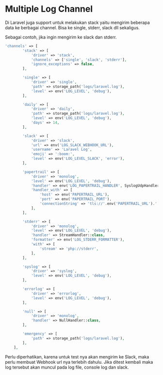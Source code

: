 # Multiple Log Channel

Di Laravel juga support untuk melakukan stack yaitu mengirim beberapa data ke berbagai channel. Bisa ke single, stderr, slack dll sekaligus. 

Sebagai contoh, jika ingin mengirim ke slack dan stderr.
```php
'channels' => [
        'stack' => [
            'driver' => 'stack',
            'channels' => ['single', 'slack', 'stderr'],
            'ignore_exceptions' => false,
        ],

        'single' => [
            'driver' => 'single',
            'path' => storage_path('logs/laravel.log'),
            'level' => env('LOG_LEVEL', 'debug'),
        ],

        'daily' => [
            'driver' => 'daily',
            'path' => storage_path('logs/laravel.log'),
            'level' => env('LOG_LEVEL', 'debug'),
            'days' => 14,
        ],

        'slack' => [
            'driver' => 'slack',
            'url' => env('LOG_SLACK_WEBHOOK_URL'),
            'username' => 'Laravel Log',
            'emoji' => ':boom:',
            'level' => env('LOG_LEVEL_SLACK', 'error'),
        ],

        'papertrail' => [
            'driver' => 'monolog',
            'level' => env('LOG_LEVEL', 'debug'),
            'handler' => env('LOG_PAPERTRAIL_HANDLER', SyslogUdpHandler::class),
            'handler_with' => [
                'host' => env('PAPERTRAIL_URL'),
                'port' => env('PAPERTRAIL_PORT'),
                'connectionString' => 'tls://'.env('PAPERTRAIL_URL').':'.env('PAPERTRAIL_PORT'),
            ],
        ],

        'stderr' => [
            'driver' => 'monolog',
            'level' => env('LOG_LEVEL', 'debug'),
            'handler' => StreamHandler::class,
            'formatter' => env('LOG_STDERR_FORMATTER'),
            'with' => [
                'stream' => 'php://stderr',
            ],
        ],

        'syslog' => [
            'driver' => 'syslog',
            'level' => env('LOG_LEVEL', 'debug'),
        ],

        'errorlog' => [
            'driver' => 'errorlog',
            'level' => env('LOG_LEVEL', 'debug'),
        ],

        'null' => [
            'driver' => 'monolog',
            'handler' => NullHandler::class,
        ],

        'emergency' => [
            'path' => storage_path('logs/laravel.log'),
        ],
    ],
```
Perlu diperhatikan, karena untuk test nya akan mengirim ke Slack, maka perlu membuat Webhook url nya terlebih dahulu. Jika ditest kembali maka log tersebut akan muncul pada log file, console log dan slack.